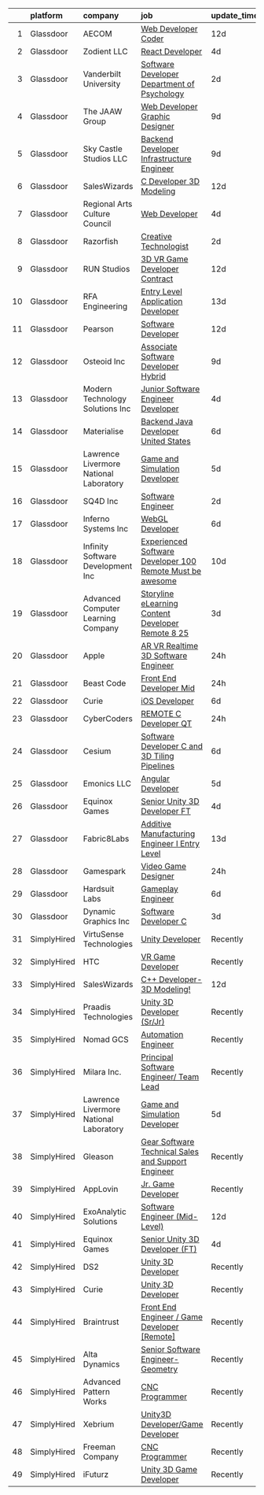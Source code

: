 

|    | platform    | company                                | job                                                                                                                                                                                                                                                                                                                                                                                                                                                                                                                                                                                                                                                                                                                                                                                                                                                                                                                                                                                                                                                                                                                                                                                                                                                                                                                                                                              | update_time   | location               |
|---:|:------------|:---------------------------------------|:---------------------------------------------------------------------------------------------------------------------------------------------------------------------------------------------------------------------------------------------------------------------------------------------------------------------------------------------------------------------------------------------------------------------------------------------------------------------------------------------------------------------------------------------------------------------------------------------------------------------------------------------------------------------------------------------------------------------------------------------------------------------------------------------------------------------------------------------------------------------------------------------------------------------------------------------------------------------------------------------------------------------------------------------------------------------------------------------------------------------------------------------------------------------------------------------------------------------------------------------------------------------------------------------------------------------------------------------------------------------------------|:--------------|:-----------------------|
|  1 | Glassdoor   | AECOM                                  | [Web Developer   Coder](https://www.glassdoor.com/partner/jobListing.htm?pos=126&ao=1136043&s=58&guid=00000182e872f7dbbecee9574db99c9c&src=GD_JOB_AD&t=SR&vt=w&cs=1_acc8b540&cb=1661757225229&jobListingId=1008074906093&jrtk=3-0-1gbk75u0jgah1801-1gbk75u122275000-0987b54dbd42e6c2-)                                                                                                                                                                                                                                                                                                                                                                                                                                                                                                                                                                                                                                                                                                                                                                                                                                                                                                                                                                                                                                                                                           | 12d           | Minneapolis, MN        |
|  2 | Glassdoor   | Zodient LLC                            | [React Developer](https://www.glassdoor.com/partner/jobListing.htm?pos=114&ao=1136043&s=58&guid=00000182e872f7dbbecee9574db99c9c&src=GD_JOB_AD&t=SR&vt=w&ea=1&cs=1_c3f65839&cb=1661757225227&jobListingId=1008091081867&jrtk=3-0-1gbk75u0jgah1801-1gbk75u122275000-08aa4e8ccfbb7ac2-)                                                                                                                                                                                                                                                                                                                                                                                                                                                                                                                                                                                                                                                                                                                                                                                                                                                                                                                                                                                                                                                                                            | 4d            | Remote                 |
|  3 | Glassdoor   | Vanderbilt University                  | [Software Developer  Department of Psychology](https://www.glassdoor.com/partner/jobListing.htm?pos=124&ao=1136043&s=58&guid=00000182e872f7dbbecee9574db99c9c&src=GD_JOB_AD&t=SR&vt=w&cs=1_ee9cca6d&cb=1661757225228&jobListingId=1008097188884&jrtk=3-0-1gbk75u0jgah1801-1gbk75u122275000-190303b4003e27f5-)                                                                                                                                                                                                                                                                                                                                                                                                                                                                                                                                                                                                                                                                                                                                                                                                                                                                                                                                                                                                                                                                    | 2d            | Nashville, TN          |
|  4 | Glassdoor   | The JAAW Group                         | [Web Developer Graphic Designer](https://www.glassdoor.com/partner/jobListing.htm?pos=121&ao=1136043&s=58&guid=00000182e872f7dbbecee9574db99c9c&src=GD_JOB_AD&t=SR&vt=w&ea=1&cs=1_b5ffd3d7&cb=1661757225228&jobListingId=1008080633516&jrtk=3-0-1gbk75u0jgah1801-1gbk75u122275000-5abbcc4b1884925f-)                                                                                                                                                                                                                                                                                                                                                                                                                                                                                                                                                                                                                                                                                                                                                                                                                                                                                                                                                                                                                                                                             | 9d            | Cottonwood Heights, UT |
|  5 | Glassdoor   | Sky Castle Studios  LLC                | [Backend Developer   Infrastructure Engineer](https://www.glassdoor.com/partner/jobListing.htm?pos=123&ao=1136043&s=58&guid=00000182e872f7dbbecee9574db99c9c&src=GD_JOB_AD&t=SR&vt=w&ea=1&cs=1_be201e82&cb=1661757225228&jobListingId=1008081357312&jrtk=3-0-1gbk75u0jgah1801-1gbk75u122275000-c6f06b605e6d8013-)                                                                                                                                                                                                                                                                                                                                                                                                                                                                                                                                                                                                                                                                                                                                                                                                                                                                                                                                                                                                                                                                | 9d            | Remote                 |
|  6 | Glassdoor   | SalesWizards                           | [C   Developer  3D Modeling ](https://www.glassdoor.com/partner/jobListing.htm?pos=107&ao=1136043&s=58&guid=00000182e872f7dbbecee9574db99c9c&src=GD_JOB_AD&t=SR&vt=w&ea=1&cs=1_26428d18&cb=1661757225226&jobListingId=1008073601854&jrtk=3-0-1gbk75u0jgah1801-1gbk75u122275000-0f7d53c9bd4d661c-)                                                                                                                                                                                                                                                                                                                                                                                                                                                                                                                                                                                                                                                                                                                                                                                                                                                                                                                                                                                                                                                                                | 12d           | Remote                 |
|  7 | Glassdoor   | Regional Arts   Culture Council        | [Web Developer](https://www.glassdoor.com/partner/jobListing.htm?pos=112&ao=1136043&s=58&guid=00000182e872f7dbbecee9574db99c9c&src=GD_JOB_AD&t=SR&vt=w&ea=1&cs=1_a013eb0b&cb=1661757225227&jobListingId=1008091258962&jrtk=3-0-1gbk75u0jgah1801-1gbk75u122275000-91b564bb337fbc02-)                                                                                                                                                                                                                                                                                                                                                                                                                                                                                                                                                                                                                                                                                                                                                                                                                                                                                                                                                                                                                                                                                              | 4d            | Portland, OR           |
|  8 | Glassdoor   | Razorfish                              | [Creative Technologist](https://www.glassdoor.com/partner/jobListing.htm?pos=127&ao=1136043&s=58&guid=00000182e872f7dbbecee9574db99c9c&src=GD_JOB_AD&t=SR&vt=w&cs=1_759d9841&cb=1661757225229&jobListingId=1008097941597&jrtk=3-0-1gbk75u0jgah1801-1gbk75u122275000-09ee0bb880a9cfc7-)                                                                                                                                                                                                                                                                                                                                                                                                                                                                                                                                                                                                                                                                                                                                                                                                                                                                                                                                                                                                                                                                                           | 2d            | Dallas, TX             |
|  9 | Glassdoor   | RUN Studios                            | [3D VR Game Developer  Contract ](https://www.glassdoor.com/partner/jobListing.htm?pos=108&ao=1136043&s=58&guid=00000182e872f7dbbecee9574db99c9c&src=GD_JOB_AD&t=SR&vt=w&cs=1_e6b691e1&cb=1661757225227&jobListingId=1008074804256&jrtk=3-0-1gbk75u0jgah1801-1gbk75u122275000-3d3fd155054c5c9c-)                                                                                                                                                                                                                                                                                                                                                                                                                                                                                                                                                                                                                                                                                                                                                                                                                                                                                                                                                                                                                                                                                 | 12d           | Los Angeles, CA        |
| 10 | Glassdoor   | RFA Engineering                        | [Entry Level Application Developer](https://www.glassdoor.com/partner/jobListing.htm?pos=117&ao=1136043&s=58&guid=00000182e872f7dbbecee9574db99c9c&src=GD_JOB_AD&t=SR&vt=w&ea=1&cs=1_183cfcd1&cb=1661757225228&jobListingId=1008072446709&jrtk=3-0-1gbk75u0jgah1801-1gbk75u122275000-f48c24a405f0f131-)                                                                                                                                                                                                                                                                                                                                                                                                                                                                                                                                                                                                                                                                                                                                                                                                                                                                                                                                                                                                                                                                          | 13d           | Dubuque, IA            |
| 11 | Glassdoor   | Pearson                                | [Software Developer](https://www.glassdoor.com/partner/jobListing.htm?pos=120&ao=1136043&s=58&guid=00000182e872f7dbbecee9574db99c9c&src=GD_JOB_AD&t=SR&vt=w&cs=1_82d28bd3&cb=1661757225228&jobListingId=1008074149542&jrtk=3-0-1gbk75u0jgah1801-1gbk75u122275000-02a63e146f3bdc6a-)                                                                                                                                                                                                                                                                                                                                                                                                                                                                                                                                                                                                                                                                                                                                                                                                                                                                                                                                                                                                                                                                                              | 12d           | Durham, NC             |
| 12 | Glassdoor   | Osteoid  Inc                           | [Associate Software Developer   Hybrid](https://www.glassdoor.com/partner/jobListing.htm?pos=116&ao=1136043&s=58&guid=00000182e872f7dbbecee9574db99c9c&src=GD_JOB_AD&t=SR&vt=w&ea=1&cs=1_759b2c49&cb=1661757225227&jobListingId=1008081916321&jrtk=3-0-1gbk75u0jgah1801-1gbk75u122275000-a4fa280660d6a516-)                                                                                                                                                                                                                                                                                                                                                                                                                                                                                                                                                                                                                                                                                                                                                                                                                                                                                                                                                                                                                                                                      | 9d            | Denver, CO             |
| 13 | Glassdoor   | Modern Technology Solutions  Inc       | [Junior Software Engineer Developer](https://www.glassdoor.com/partner/jobListing.htm?pos=125&ao=1136043&s=58&guid=00000182e872f7dbbecee9574db99c9c&src=GD_JOB_AD&t=SR&vt=w&cs=1_6d1ee4fe&cb=1661757225229&jobListingId=1008090269001&jrtk=3-0-1gbk75u0jgah1801-1gbk75u122275000-c03679a9a47a7d5a-)                                                                                                                                                                                                                                                                                                                                                                                                                                                                                                                                                                                                                                                                                                                                                                                                                                                                                                                                                                                                                                                                              | 4d            | Chantilly, VA          |
| 14 | Glassdoor   | Materialise                            | [Backend Java Developer  United States ](https://www.glassdoor.com/partner/jobListing.htm?pos=102&ao=1110586&s=58&guid=00000182e872f7dbbecee9574db99c9c&src=GD_JOB_AD&t=SR&vt=w&ea=1&cs=1_0701feb3&cb=1661757225226&jobListingId=1008086118032&cpc=D3E44275D43A938E&jrtk=3-0-1gbk75u0jgah1801-1gbk75u122275000-1cfe9aeae45a4d4d--6NYlbfkN0BL1DyQYBK1tHwoBciZhChALBxjrhsy8rFgUIA85pUFUff9dTtGLMaba9RGLKGRSVF3zwHlNfPf9hl-gtFA41Pu1Sv2lDihXp2RcJqQZtNGXsCTGp-MYORUxF_quAEgg92fajCELTGdgCeNG8rzKa0iERtWd7Y73luJ-Dn_txvGOpD0Oa5OLhtwZKniAjoiRtkrQ-tKLIqiUqAh08uMEvgTZBVZwLDfGX3XvE38GvmtbLDmiAPgOSZeFYIE1PiyCasQCLQ6ervMilu1AMAG9Qq2axa6MzTj_sBSdE_RIiEOZ-4hHbgw0DQB9mglL064gQnnOp1jn0BxUuPNusJz7t55HFb_iG3HEuBp5kwjn2gNt32uk7ehtXUk6alkzTTuhAa8wKMKEngFKyntO3HfHJvcqfJO1Fu41ioFOhlNgo5pbHgqMU0v9yDW7zXqrFd39ClaBal3yQziFDbo93e8Y_lWqc9mNHFRc3M_NrmwHsZQZv2rjaSZmqcX9ajTXNyPmcsMptqzn7LhlNYQeEo9O8m7)                                                                                                                                                                                                                                                                                                                                                                                                                                                                                | 6d            | Remote                 |
| 15 | Glassdoor   | Lawrence Livermore National Laboratory | [Game and Simulation Developer](https://www.glassdoor.com/partner/jobListing.htm?pos=119&ao=1136043&s=58&guid=00000182e872f7dbbecee9574db99c9c&src=GD_JOB_AD&t=SR&vt=w&cs=1_c5664c43&cb=1661757225228&jobListingId=1008088757869&jrtk=3-0-1gbk75u0jgah1801-1gbk75u122275000-69fb73c5ec4fe4f1-)                                                                                                                                                                                                                                                                                                                                                                                                                                                                                                                                                                                                                                                                                                                                                                                                                                                                                                                                                                                                                                                                                   | 5d            | Livermore, CA          |
| 16 | Glassdoor   | SQ4D Inc                               | [Software Engineer](https://www.glassdoor.com/partner/jobListing.htm?pos=128&ao=1136043&s=58&guid=00000182e872f7dbbecee9574db99c9c&src=GD_JOB_AD&t=SR&vt=w&ea=1&cs=1_1ac5a192&cb=1661757225229&jobListingId=1008096995233&jrtk=3-0-1gbk75u0jgah1801-1gbk75u122275000-fcc2a0756a94a39a-)                                                                                                                                                                                                                                                                                                                                                                                                                                                                                                                                                                                                                                                                                                                                                                                                                                                                                                                                                                                                                                                                                          | 2d            | Patchogue, NY          |
| 17 | Glassdoor   | Inferno Systems  Inc                   | [WebGL Developer](https://www.glassdoor.com/partner/jobListing.htm?pos=106&ao=1136043&s=58&guid=00000182e872f7dbbecee9574db99c9c&src=GD_JOB_AD&t=SR&vt=w&ea=1&cs=1_c2a8516e&cb=1661757225226&jobListingId=1008086221261&jrtk=3-0-1gbk75u0jgah1801-1gbk75u122275000-36cc2a5e8698963a-)                                                                                                                                                                                                                                                                                                                                                                                                                                                                                                                                                                                                                                                                                                                                                                                                                                                                                                                                                                                                                                                                                            | 6d            | Remote                 |
| 18 | Glassdoor   | Infinity Software Development  Inc     | [Experienced Software Developer 100  Remote Must be awesome ](https://www.glassdoor.com/partner/jobListing.htm?pos=103&ao=1110586&s=58&guid=00000182e872f7dbbecee9574db99c9c&src=GD_JOB_AD&t=SR&vt=w&ea=1&cs=1_d00411b1&cb=1661757225226&jobListingId=1008079232744&cpc=42BEC95245890617&jrtk=3-0-1gbk75u0jgah1801-1gbk75u122275000-5fa40adff6193c64--6NYlbfkN0DXKDYI_yepg0NlIxbNRNpLYk6-xAUlLi5O8UrMeMQSh3Wq0t981edbYyW-ZNcQ8xfYh9O3z8enyTWWts7VBMJzpcJekup1b0uObU-NA2xYn_v7-vK8i9qGdN0yqfZMEH-Ys10XEfjrK5LGNlPRXjzIlRk5tCPSNSzxPnoc4a0j6XCGLA278iGM2edNSFKuSdNMsi2WLJmTrSI3trHKRSw5bGVBRlhEiVOiGAwDBDk6NsXriZv2u0qhrHVjsdBba14A9L0TxOnE-6Jt6D-Fy6QEvb7lPOKfxcpQtUpNaV12w3wm_iwycB24YhyDAHUjJjs_QQL5EISJ1e_f1hL4PX7_XHYrl0rtvG18INfjPMImHtu2MtWiUWO3tc9hU_FwUayZqJ6flkSVOg_n9hNrdk7Ywz_X8YptFqXIlWWsLGAvQsJLoxa0JBNz0hR6ZixURVAW_IBe2QBQwMIbYvbkNTnwXKh3lcUoc0uHL2rZloV1da13XDR4W3leUboDilGfJh6XsagP4YJDxPpX9YEUVEEIW2r7gHr1-HSwJVu4OM-muNaaxdu7l1W5)                                                                                                                                                                                                                                                                                                                                                                                                                           | 10d           | Remote                 |
| 19 | Glassdoor   | Advanced Computer Learning Company     | [Storyline eLearning Content Developer  Remote  8 25](https://www.glassdoor.com/partner/jobListing.htm?pos=109&ao=1136043&s=58&guid=00000182e872f7dbbecee9574db99c9c&src=GD_JOB_AD&t=SR&vt=w&ea=1&cs=1_dd4d311d&cb=1661757225227&jobListingId=1008094030293&jrtk=3-0-1gbk75u0jgah1801-1gbk75u122275000-0e24e286665ac94e-)                                                                                                                                                                                                                                                                                                                                                                                                                                                                                                                                                                                                                                                                                                                                                                                                                                                                                                                                                                                                                                                        | 3d            | Remote                 |
| 20 | Glassdoor   | Apple                                  | [AR VR Realtime 3D Software Engineer](https://www.glassdoor.com/partner/jobListing.htm?pos=104&ao=1110586&s=58&guid=00000182e872f7dbbecee9574db99c9c&src=GD_JOB_AD&t=SR&vt=w&cs=1_b3309c27&cb=1661757225226&jobListingId=1008098776184&cpc=F41FEAB56D215062&jrtk=3-0-1gbk75u0jgah1801-1gbk75u122275000-2bf60ac57527bafe--6NYlbfkN0BvKrLyj5gPmtZO9T8euul8TCxuuKNOtzRJOomxnwSEodTz2Bc-sPZlPHrT5BCwu4RVMzVTkgs3-vjoDYCWzvvUs_eeaLJOXN1zIoYX8913BaaqNnaVqRLHv8hw9DMGa87isheC7CcLTyQ6SiqMrxqeXZboRwDBQqCB2Z_rpBKHntKCBJ8MffPRgAuLTbNTZ_ZxDLBwxcjn5kg5KpJj0Pv4vnUTErmHWvUzwK7H6sN0I85v_Vjg46jMt1Z5WuxGP3SIqNXaZRR5c2xPSjGC1CQV_ZDU-QIbK3CdzVo0X90PUMakdfBoH7rkOMjORWlEy2ehbXZzRc3iMtfF5r6TFF7TYIAlo7vc43VTf7zvL_ACyk-z5kj88QiAVrnbCEmVd6oISgq0elgWBY0-tp7-wWyUc_NRYuddi1a6sZ_QvJlje-kESHT-8w2WwQKz-a8ORyQVNVbWMp-A4K2cnbhS2vqYCmSVA8sXPpmcs3muywqVzsjgR_bKVODB3_XbghMmdWb8E07soCFhFnIAo3m6xUJJADDpVlnxlmxjSb4oG0E94koG0iHhK1ILLEYrA98yXxkSpBj64KrSsz-u6Vyrb9eirN6pTCFG1RH8Dlh-OoVg41hysDr0R7vn2AUzV7UCVjxntqR6c-_Ka8iTfCPZl4NNwNp609jNIswYeXIUwnio3H-Wycqa2WVDCIV8R5I_75dpLDaYNIZyWWAG0c4b0-5mDTpIPDNfEoRTrwA6i7qpeIrPAHkJjRNXAzFTLnFPTl59tBfa1lcPuWWS0SrvVgaLMtu6P8VvS2yLXPmb9bwiATPPFjabdbEtwT10yDY8sQpiAQgWb4ujGrT5zHxopcGwwJhUaiEGqqOXyLjrpNnqRq-BaBX1W1QON7JX0_T77BrhKBkGl81_YU4lBX37roG9gheWRnqn14p7W8U1sf6q-wODt0jlq1Os69LplM-fmYyvT6PHeRjFo2ZCiOHKEZpHxaCk22no-M8%3D)          | 24h           | Boulder, CO            |
| 21 | Glassdoor   | Beast Code                             | [Front End Developer  Mid ](https://www.glassdoor.com/partner/jobListing.htm?pos=110&ao=1136043&s=58&guid=00000182e872f7dbbecee9574db99c9c&src=GD_JOB_AD&t=SR&vt=w&ea=1&cs=1_c243996c&cb=1661757225227&jobListingId=1008099917089&jrtk=3-0-1gbk75u0jgah1801-1gbk75u122275000-6ccc593b2b8990f5-)                                                                                                                                                                                                                                                                                                                                                                                                                                                                                                                                                                                                                                                                                                                                                                                                                                                                                                                                                                                                                                                                                  | 24h           | Fort Walton Beach, FL  |
| 22 | Glassdoor   | Curie                                  | [iOS Developer](https://www.glassdoor.com/partner/jobListing.htm?pos=115&ao=1136043&s=58&guid=00000182e872f7dbbecee9574db99c9c&src=GD_JOB_AD&t=SR&vt=w&ea=1&cs=1_ae3a473b&cb=1661757225227&jobListingId=1008086881014&jrtk=3-0-1gbk75u0jgah1801-1gbk75u122275000-6cde5394c27c5aa3-)                                                                                                                                                                                                                                                                                                                                                                                                                                                                                                                                                                                                                                                                                                                                                                                                                                                                                                                                                                                                                                                                                              | 6d            | Remote                 |
| 23 | Glassdoor   | CyberCoders                            | [REMOTE C   Developer  QT ](https://www.glassdoor.com/partner/jobListing.htm?pos=105&ao=1110586&s=58&guid=00000182e872f7dbbecee9574db99c9c&src=GD_JOB_AD&t=SR&vt=w&ea=1&cs=1_c34a7b94&cb=1661757225226&jobListingId=1008099567596&cpc=3BA4CE39D5B5DEF5&jrtk=3-0-1gbk75u0jgah1801-1gbk75u122275000-bdd792d80c49473f--6NYlbfkN0CpFJQzrgRR8WqXWK1qKKEqALWJw739KlKqr2H-MSI4eoBlI4EFrmor2FYZMP3muM3GyUliC7ZWoCdFoGNJMsjolYfShO9_99XQvWsFizTeL5YMjSTcTI25R9yPP7mnXkThyYmwSOPUc4yEYNDVobf8OB54uCcoZAGqmeA4yM1s3DhpS7Wjv-demaGE4-4phkLSPOgQ-5Tfd7aKxjuk1c-j9bULBpOv1MQe2yLMjiBORbtP4siOjPuQaqYbh_aA7YRkQFeorUkac9IICIR6lstOIxYUQmHE4oWVWuLQrz3emWyhwQxZ6FUaQ34Jjd74RVwxMVQqBIyL_Tn_91JCMMfc3W7AuQhI44D3TwwGd9HqIsC6ODZSI-j-HOKu6Lwi46Uuh0Yb671kA9sMuk0YVWhm12BpRtYcu89HfwJsADdSdrCvC3VKGF-SiweoQOH6M5ih3cWxH8XMClErGDeTJjsmkvKhRertHIfG4A0hE3ur6K5ejM58v5HA4-05iPuXXMrpGRPxpIicYfm0LgTsJHi34xisv23fLymjwrfn-IhazHtHsmOE2cSpl3YwnAr6c4uQrgWfpNmJeiOMohlISyYCYpW18CVOFIxjG2xOfHXWr74FatnLHBxVJREP8SzPNXATIKnRrHrfg-p-U-xiH3fU4YELAl5EQ56w7IBmTOAd45djrZH8cIF0S-aYHB-csDF_OFyHz4YVmRd9AOAGygJje5vyq9AWhyL8pKLTThYqRU6GxPw4ZRHhXQ-kSh2-a67x1A-7lt-OqTNLWUM5dlkI7SyEwxUiMtrXQPVLYvj43mg6JE7iYAiWSYtsYsnwHwyQnP2GGomHpYwTe2cny4CnSueVU-Rkf8tRZEadMGmGxd5GYENJFJjYBKm5BizR7RVKKhxppdMympafXR_VBuU3F_-94eq7E0N8q1ZbglvdE_bdFTl6vdTSQZJjD2DbB8HOdqWSbLcaBgSaVckjH5KmB7kHd8vqG2ZDW7DfSP8EEw%3D%3D) | 24h           | Cincinnati, OH         |
| 24 | Glassdoor   | Cesium                                 | [Software Developer  C   and 3D Tiling Pipelines](https://www.glassdoor.com/partner/jobListing.htm?pos=130&ao=1136043&s=58&guid=00000182e872f7dbbecee9574db99c9c&src=GD_JOB_AD&t=SR&vt=w&cs=1_0842fdfe&cb=1661757225231&jobListingId=1008086864013&jrtk=3-0-1gbk75u0jgah1801-1gbk75u122275000-d535e3e4e72edd46-)                                                                                                                                                                                                                                                                                                                                                                                                                                                                                                                                                                                                                                                                                                                                                                                                                                                                                                                                                                                                                                                                 | 6d            | Philadelphia, PA       |
| 25 | Glassdoor   | Emonics LLC                            | [Angular Developer](https://www.glassdoor.com/partner/jobListing.htm?pos=113&ao=1136043&s=58&guid=00000182e872f7dbbecee9574db99c9c&src=GD_JOB_AD&t=SR&vt=w&ea=1&cs=1_3251761e&cb=1661757225227&jobListingId=1008089146441&jrtk=3-0-1gbk75u0jgah1801-1gbk75u122275000-39179e08e1c8fb72-)                                                                                                                                                                                                                                                                                                                                                                                                                                                                                                                                                                                                                                                                                                                                                                                                                                                                                                                                                                                                                                                                                          | 5d            | Texas City, TX         |
| 26 | Glassdoor   | Equinox Games                          | [Senior Unity 3D Developer  FT ](https://www.glassdoor.com/partner/jobListing.htm?pos=111&ao=1136043&s=58&guid=00000182e872f7dbbecee9574db99c9c&src=GD_JOB_AD&t=SR&vt=w&ea=1&cs=1_4e69eaaf&cb=1661757225227&jobListingId=1008091554818&jrtk=3-0-1gbk75u0jgah1801-1gbk75u122275000-0f18967dbf33caf0-)                                                                                                                                                                                                                                                                                                                                                                                                                                                                                                                                                                                                                                                                                                                                                                                                                                                                                                                                                                                                                                                                             | 4d            | Remote                 |
| 27 | Glassdoor   | Fabric8Labs                            | [Additive Manufacturing Engineer I Entry Level](https://www.glassdoor.com/partner/jobListing.htm?pos=122&ao=1136043&s=58&guid=00000182e872f7dbbecee9574db99c9c&src=GD_JOB_AD&t=SR&vt=w&ea=1&cs=1_e1f496b7&cb=1661757225228&jobListingId=1008072046697&jrtk=3-0-1gbk75u0jgah1801-1gbk75u122275000-09fa8ce6595812fb-)                                                                                                                                                                                                                                                                                                                                                                                                                                                                                                                                                                                                                                                                                                                                                                                                                                                                                                                                                                                                                                                              | 13d           | San Diego, CA          |
| 28 | Glassdoor   | Gamespark                              | [Video Game Designer](https://www.glassdoor.com/partner/jobListing.htm?pos=118&ao=1136043&s=58&guid=00000182e872f7dbbecee9574db99c9c&src=GD_JOB_AD&t=SR&vt=w&ea=1&cs=1_a901f4e2&cb=1661757225228&jobListingId=1008098914397&jrtk=3-0-1gbk75u0jgah1801-1gbk75u122275000-cd2310c2c1a3f449-)                                                                                                                                                                                                                                                                                                                                                                                                                                                                                                                                                                                                                                                                                                                                                                                                                                                                                                                                                                                                                                                                                        | 24h           | Los Angeles, CA        |
| 29 | Glassdoor   | Hardsuit Labs                          | [Gameplay Engineer](https://www.glassdoor.com/partner/jobListing.htm?pos=129&ao=1136043&s=58&guid=00000182e872f7dbbecee9574db99c9c&src=GD_JOB_AD&t=SR&vt=w&ea=1&cs=1_3d87b9bd&cb=1661757225229&jobListingId=1008087186746&jrtk=3-0-1gbk75u0jgah1801-1gbk75u122275000-561e20bd34f03b85-)                                                                                                                                                                                                                                                                                                                                                                                                                                                                                                                                                                                                                                                                                                                                                                                                                                                                                                                                                                                                                                                                                          | 6d            | Seattle, WA            |
| 30 | Glassdoor   | Dynamic Graphics  Inc                  | [Software Developer C  ](https://www.glassdoor.com/partner/jobListing.htm?pos=101&ao=1110586&s=58&guid=00000182e872f7dbbecee9574db99c9c&src=GD_JOB_AD&t=SR&vt=w&ea=1&cs=1_7d1f2017&cb=1661757225226&jobListingId=1008094428698&cpc=1120CD366D53BFD9&jrtk=3-0-1gbk75u0jgah1801-1gbk75u122275000-90c9312a7b97e50b--6NYlbfkN0D8zH-OS32mCfLUVdqGSMwrigRLG3ouzSKCaXh7jZmpYrOSCK1szqI_vloooU4Ctbe2V2bzym0O5xMQSj981UbdnlTvlJvJqVn-jruewcmBY94nVQqwJOJjhC8FCZus08ogXaHhybwEYiWpzUCY5BiMpRba9afF822u3giYRyGNfgvtY5LheWYG7BnMuF2k0jvjDBtgrMmEx4KByKrRJHAzJzdpK4SC1XBLF5kqZnCpHbD7OjRvK7qoLRPuo3_w8GekwcO8qANzvrgARfFPayV9LGJUQAB1Aa75oDmycd3qRo_IAeW4iAvGqMIvBwoW9HQuAqutRh2MOVOda4LyZzJV1acoExxA_NJ39K_jrPL6XcZJW06zZBkd8QtpeSw8xIJtrc1TLViraXRnBLeE83rBhaHWc7j4OZkYi02u_uWYWggTROiVCryUrGA_rk1FAZk9yRvF9EFnhK5h2GrWG3qo50aEao8591QTbV_zqJNMNX6sK01SKubRzD7x0CVDfEc%3D)                                                                                                                                                                                                                                                                                                                                                                                                                                                                                                                  | 3d            | Remote                 |
| 31 | SimplyHired | VirtuSense Technologies                | [Unity Developer](https://www.simplyhired.com/job/nXiiiPVODUhyXF5YW52_oiBdLIIQsth9p1UdTKRxz1SnuRzglQgrOQ?q=3d+developer)                                                                                                                                                                                                                                                                                                                                                                                                                                                                                                                                                                                                                                                                                                                                                                                                                                                                                                                                                                                                                                                                                                                                                                                                                                                         | Recently      | Peoria, IL             |
| 32 | SimplyHired | HTC                                    | [VR Game Developer](https://www.simplyhired.com/job/2pf63Ve6Gqz-fUtg9Xn9cnNmf2QO-7qlhrgvte6sKYdT-r1244ZvKA?q=3d+developer)                                                                                                                                                                                                                                                                                                                                                                                                                                                                                                                                                                                                                                                                                                                                                                                                                                                                                                                                                                                                                                                                                                                                                                                                                                                       | Recently      | United States          |
| 33 | SimplyHired | SalesWizards                           | [C++ Developer- 3D Modeling!](https://www.simplyhired.com/job/ClDuvi1B4dH8dx3ihk_eR9AJcfucgs9BFIPfJ61VOdzeptNvtaO6uw?q=3d+developer)                                                                                                                                                                                                                                                                                                                                                                                                                                                                                                                                                                                                                                                                                                                                                                                                                                                                                                                                                                                                                                                                                                                                                                                                                                             | 12d           | Remote                 |
| 34 | SimplyHired | Praadis Technologies                   | [Unity 3D Developer (Sr/Jr)](https://www.simplyhired.com/job/31hotB1dwgPWYBaitSQQZU9riUutiqrBqEYaldY05gk1bCzps8fI9g?q=3d+developer)                                                                                                                                                                                                                                                                                                                                                                                                                                                                                                                                                                                                                                                                                                                                                                                                                                                                                                                                                                                                                                                                                                                                                                                                                                              | Recently      | Princeton, NJ          |
| 35 | SimplyHired | Nomad GCS                              | [Automation Engineer](https://www.simplyhired.com/job/0MSRg4QFJMq72JCHVjyYFT1ge1Zipw_ugn2XrXGdA9oDVV4GrjSopw?q=3d+developer)                                                                                                                                                                                                                                                                                                                                                                                                                                                                                                                                                                                                                                                                                                                                                                                                                                                                                                                                                                                                                                                                                                                                                                                                                                                     | Recently      | Columbia Falls, MT     |
| 36 | SimplyHired | Milara Inc.                            | [Principal Software Engineer/ Team Lead](https://www.simplyhired.com/job/y26YMDr_i7bfvvW3yAbF2bhdWFwL9tapVBqQq4mHCUEoMRxaETyEdQ?q=3d+developer)                                                                                                                                                                                                                                                                                                                                                                                                                                                                                                                                                                                                                                                                                                                                                                                                                                                                                                                                                                                                                                                                                                                                                                                                                                  | Recently      | Milford, MA            |
| 37 | SimplyHired | Lawrence Livermore National Laboratory | [Game and Simulation Developer](https://www.simplyhired.com/job/zh4ty15gSUHHoW-pmw-PO_lbCuq-sM37ba1--Ucn72_uGJccthUfmA?q=3d+developer)                                                                                                                                                                                                                                                                                                                                                                                                                                                                                                                                                                                                                                                                                                                                                                                                                                                                                                                                                                                                                                                                                                                                                                                                                                           | 5d            | Livermore, CA          |
| 38 | SimplyHired | Gleason                                | [Gear Software Technical Sales and Support Engineer](https://www.simplyhired.com/job/92NL6SKS7QhnnLI6D5PJGJPIyhKakFssQfmHV5UKh7NM60kuBz4BKw?q=3d+developer)                                                                                                                                                                                                                                                                                                                                                                                                                                                                                                                                                                                                                                                                                                                                                                                                                                                                                                                                                                                                                                                                                                                                                                                                                      | Recently      | Rochester, NY          |
| 39 | SimplyHired | AppLovin                               | [Jr. Game Developer](https://www.simplyhired.com/job/PhUWo6xkQENxhbywxOLOQV8VukWZOcLimCeTSpL_zKkuTurEqSrjVQ?q=3d+developer)                                                                                                                                                                                                                                                                                                                                                                                                                                                                                                                                                                                                                                                                                                                                                                                                                                                                                                                                                                                                                                                                                                                                                                                                                                                      | Recently      | Palo Alto, CA          |
| 40 | SimplyHired | ExoAnalytic Solutions                  | [Software Engineer (Mid-Level)](https://www.simplyhired.com/job/LEGM4CReZ5PcF6icjQA047UedMGSLuRxaZNfqWOgZObRw9qLfiQpug?q=3d+developer)                                                                                                                                                                                                                                                                                                                                                                                                                                                                                                                                                                                                                                                                                                                                                                                                                                                                                                                                                                                                                                                                                                                                                                                                                                           | 12d           | Colorado Springs, CO   |
| 41 | SimplyHired | Equinox Games                          | [Senior Unity 3D Developer (FT)](https://www.simplyhired.com/job/Vwd2bIn_rhPsnnInnCKPKHd8CzDGj2wHzQcChhdFiGq9LOHWyGvLDA?q=3d+developer)                                                                                                                                                                                                                                                                                                                                                                                                                                                                                                                                                                                                                                                                                                                                                                                                                                                                                                                                                                                                                                                                                                                                                                                                                                          | 4d            | Remote                 |
| 42 | SimplyHired | DS2                                    | [Unity 3D Developer](https://www.simplyhired.com/job/QVj4NaAH2_9VLXJZjzzM39MjxciNRM0v_5PjupAtiwPTt12OYU-vnQ?q=3d+developer)                                                                                                                                                                                                                                                                                                                                                                                                                                                                                                                                                                                                                                                                                                                                                                                                                                                                                                                                                                                                                                                                                                                                                                                                                                                      | Recently      | Niceville, FL          |
| 43 | SimplyHired | Curie                                  | [Unity 3D Developer](https://www.simplyhired.com/job/nZ2Ym30ykgJCOuKOjDUvIuHGfuJWRhVKs8xgfTdLiMfzh2fdPaP2Ug?q=3d+developer)                                                                                                                                                                                                                                                                                                                                                                                                                                                                                                                                                                                                                                                                                                                                                                                                                                                                                                                                                                                                                                                                                                                                                                                                                                                      | Recently      | Remote                 |
| 44 | SimplyHired | Braintrust                             | [Front End Engineer / Game Developer [Remote]](https://www.simplyhired.com/job/yd9mzRqn-qwWZBQjt2wkvgrz7e8LTmRtxXk-FqT-JIZT1yaOA4Z4Lw?q=3d+developer)                                                                                                                                                                                                                                                                                                                                                                                                                                                                                                                                                                                                                                                                                                                                                                                                                                                                                                                                                                                                                                                                                                                                                                                                                            | Recently      | San Francisco, CA      |
| 45 | SimplyHired | Alta Dynamics                          | [Senior Software Engineer-Geometry](https://www.simplyhired.com/job/xgWoK8t8hvykClSfb9KKvqpG16GDXb6muww7KfXXsgm9r9m_RboAGQ?q=3d+developer)                                                                                                                                                                                                                                                                                                                                                                                                                                                                                                                                                                                                                                                                                                                                                                                                                                                                                                                                                                                                                                                                                                                                                                                                                                       | Recently      | Concord, MA            |
| 46 | SimplyHired | Advanced Pattern Works                 | [CNC Programmer](https://www.simplyhired.com/job/cP6nn9mSQHe4E_ix_NzJP9aq2ZUT9-YTyFOPLI_4YjnEhwBayZisPA?q=3d+developer)                                                                                                                                                                                                                                                                                                                                                                                                                                                                                                                                                                                                                                                                                                                                                                                                                                                                                                                                                                                                                                                                                                                                                                                                                                                          | Recently      | Collinsville, IL       |
| 47 | SimplyHired | Xebrium                                | [Unity3D Developer/Game Developer](https://www.simplyhired.com/job/YuUbm78xBqflz-omGH2qI3qNYNDhQatwxs8NlQ5gujkRGKlVBxr80Q?q=3d+developer)                                                                                                                                                                                                                                                                                                                                                                                                                                                                                                                                                                                                                                                                                                                                                                                                                                                                                                                                                                                                                                                                                                                                                                                                                                        | Recently      | San Jose, CA           |
| 48 | SimplyHired | Freeman Company                        | [CNC Programmer](https://www.simplyhired.com/job/uIrxoga5vMTFYFeFrmf1hAr9_4aq4P2MCE5QW9wynW9wEhpY2J9Lkg?q=3d+developer)                                                                                                                                                                                                                                                                                                                                                                                                                                                                                                                                                                                                                                                                                                                                                                                                                                                                                                                                                                                                                                                                                                                                                                                                                                                          | Recently      | Fremont, OH            |
| 49 | SimplyHired | iFuturz                                | [Unity 3D Game Developer](https://www.simplyhired.com/job/rKKooFdoLNypuJvT7UvRyB73g70dBVltiEJIa6g5-pd7jl3GfOJ1pQ?q=3d+developer)                                                                                                                                                                                                                                                                                                                                                                                                                                                                                                                                                                                                                                                                                                                                                                                                                                                                                                                                                                                                                                                                                                                                                                                                                                                 | Recently      | Norcross, GA           |